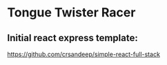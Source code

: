 # Tongue Twister Racer

## Initial react express template:
https://github.com/crsandeep/simple-react-full-stack
